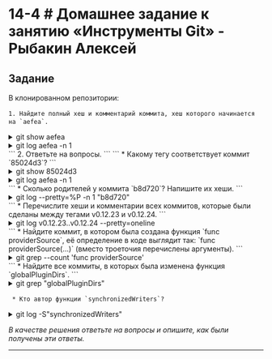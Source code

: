 # 14-4 # Домашнее задание к занятию «Инструменты Git» - Рыбакин Алексей

## Задание

В клонированном репозитории:
```
1. Найдите полный хеш и комментарий коммита, хеш которого начинается на `aefea`.
```
<details>
<summary>git show aefea</summary>

![1](img/14-4_aefea.png)

</details>

<details>
<summary>git log aefea -n 1</summary>
![2](img/14-4_aefea2.png)
</details>
```
2. Ответьте на вопросы.
```
```
* Какому тегу соответствует коммит `85024d3`?
```
<details>
<summary>git show 85024d3</summary>
![3](img/14-4_85024d3.png)
</details>

<details>
<summary>git log aefea -n 1</summary>
![4](img/14-4_aefea2.png)
</details>
```
* Сколько родителей у коммита `b8d720`? Напишите их хеши.
```
<details>
<summary>git log --pretty=%P -n 1 "b8d720"</summary>
![5](img/14-4_b8d720.png)
</details>
```
* Перечислите хеши и комментарии всех коммитов, которые были сделаны между тегами  v0.12.23 и v0.12.24.
```
<details>
<summary>git log v0.12.23..v0.12.24 --pretty=oneline</summary>
![6](img/14-4_hesh.png)
</details>
```
* Найдите коммит, в котором была создана функция `func providerSource`, её определение в коде выглядит так: `func providerSource(...)` (вместо троеточия перечислены аргументы).
```
<details>
<summary>git grep --count 'func providerSource'</summary>
![7](img/14-4_func.png)
</details>
```
* Найдите все коммиты, в которых была изменена функция `globalPluginDirs`.
```

<details>
<summary>git grep "globalPluginDirs"</summary>
![8](img/14-4_global.png)
</details>

```
 * Кто автор функции `synchronizedWriters`? 
```

<details>
<summary>git log -S"synchronizedWriters"</summary>
![9](img/14-4_фгещк.png)
</details>

*В качестве решения ответьте на вопросы и опишите, как были получены эти ответы.*

---
